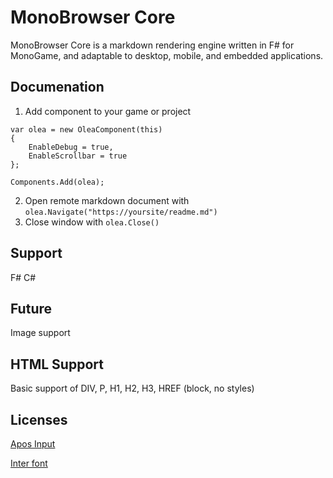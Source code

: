 # MonoBrowser Core
MonoBrowser Core is a markdown rendering engine written in F# for MonoGame, and adaptable to desktop, mobile, and embedded applications.

## Documenation
1. Add component to your game or project

```
var olea = new OleaComponent(this)
{
    EnableDebug = true,
    EnableScrollbar = true
};

Components.Add(olea);
```

2. Open remote markdown document with `olea.Navigate("https://yoursite/readme.md")`
3. Close window with `olea.Close()` 



## Support
F#
C#

## Future
Image support

## HTML Support
Basic support of DIV, P, H1, H2, H3, HREF (block, no styles)

## Licenses
[Apos Input](https://github.com/Apostolique/Apos.Input)

[Inter font](https://openfontlicense.org/)
